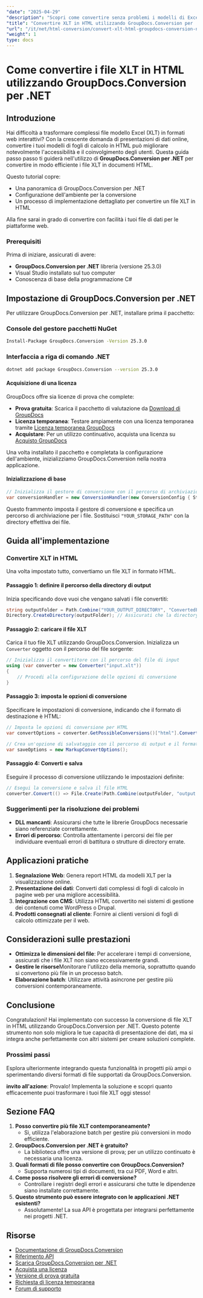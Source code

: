 ```yaml
---
"date": "2025-04-29"
"description": "Scopri come convertire senza problemi i modelli di Excel (XLT) in codice HTML adatto al Web utilizzando GroupDocs.Conversion per .NET con questa guida dettagliata."
"title": "Convertire XLT in HTML utilizzando GroupDocs.Conversion per .NET - Guida passo passo"
"url": "/it/net/html-conversion/convert-xlt-html-groupdocs-conversion-net/"
"weight": 1
type: docs
---
```

# Come convertire i file XLT in HTML utilizzando GroupDocs.Conversion per .NET

## Introduzione

Hai difficoltà a trasformare complessi file modello Excel (XLT) in formati web interattivi? Con la crescente domanda di presentazioni di dati online, convertire i tuoi modelli di fogli di calcolo in HTML può migliorare notevolmente l'accessibilità e il coinvolgimento degli utenti. Questa guida passo passo ti guiderà nell'utilizzo di **GroupDocs.Conversion per .NET** per convertire in modo efficiente i file XLT in documenti HTML.

Questo tutorial copre:
- Una panoramica di GroupDocs.Conversion per .NET
- Configurazione dell'ambiente per la conversione
- Un processo di implementazione dettagliato per convertire un file XLT in HTML

Alla fine sarai in grado di convertire con facilità i tuoi file di dati per le piattaforme web.

### Prerequisiti
Prima di iniziare, assicurati di avere:
- **GroupDocs.Conversion per .NET** libreria (versione 25.3.0)
- Visual Studio installato sul tuo computer
- Conoscenza di base della programmazione C#

## Impostazione di GroupDocs.Conversion per .NET
Per utilizzare GroupDocs.Conversion per .NET, installare prima il pacchetto:

### Console del gestore pacchetti NuGet
```bash
Install-Package GroupDocs.Conversion -Version 25.3.0
```

### Interfaccia a riga di comando .NET
```bash
dotnet add package GroupDocs.Conversion --version 25.3.0
```

#### Acquisizione di una licenza
GroupDocs offre sia licenze di prova che complete:
- **Prova gratuita**: Scarica il pacchetto di valutazione da [Download di GroupDocs](https://releases.groupdocs.com/conversion/net/)
- **Licenza temporanea**: Testare ampiamente con una licenza temporanea tramite [Licenza temporanea GroupDocs](https://purchase.groupdocs.com/temporary-license/)
- **Acquistare**: Per un utilizzo continuativo, acquista una licenza su [Acquisto GroupDocs](https://purchase.groupdocs.com/buy)

Una volta installato il pacchetto e completata la configurazione dell'ambiente, inizializziamo GroupDocs.Conversion nella nostra applicazione.

#### Inizializzazione di base
```csharp
// Inizializza il gestore di conversione con il percorso di archiviazione
var conversionHandler = new ConversionHandler(new ConversionConfig { StoragePath = "YOUR_STORAGE_PATH" });
```

Questo frammento imposta il gestore di conversione e specifica un percorso di archiviazione per i file. Sostituisci `"YOUR_STORAGE_PATH"` con la directory effettiva dei file.

## Guida all'implementazione

### Convertire XLT in HTML
Una volta impostato tutto, convertiamo un file XLT in formato HTML.

#### Passaggio 1: definire il percorso della directory di output
Inizia specificando dove vuoi che vengano salvati i file convertiti:
```csharp
string outputFolder = Path.Combine("YOUR_OUTPUT_DIRECTORY", "ConvertedFiles");
Directory.CreateDirectory(outputFolder); // Assicurati che la directory esista
```

#### Passaggio 2: caricare il file XLT
Carica il tuo file XLT utilizzando GroupDocs.Conversion. Inizializza un `Converter` oggetto con il percorso del file sorgente:
```csharp
// Inizializza il convertitore con il percorso del file di input
using (var converter = new Converter("input.xlt"))
{
    // Procedi alla configurazione delle opzioni di conversione
}
```

#### Passaggio 3: imposta le opzioni di conversione
Specificare le impostazioni di conversione, indicando che il formato di destinazione è HTML:
```csharp
// Imposta le opzioni di conversione per HTML
var convertOptions = converter.GetPossibleConversions()["html"].ConvertOptions;

// Crea un'opzione di salvataggio con il percorso di output e il formato desiderati
var saveOptions = new MarkupConvertOptions();
```

#### Passaggio 4: Converti e salva
Eseguire il processo di conversione utilizzando le impostazioni definite:
```csharp
// Esegui la conversione e salva il file HTML
converter.Convert(() => File.Create(Path.Combine(outputFolder, "output.html")), convertOptions);
```

### Suggerimenti per la risoluzione dei problemi
- **DLL mancanti**: Assicurarsi che tutte le librerie GroupDocs necessarie siano referenziate correttamente.
- **Errori di percorso**: Controlla attentamente i percorsi dei file per individuare eventuali errori di battitura o strutture di directory errate.

## Applicazioni pratiche
1. **Segnalazione Web**: Genera report HTML da modelli XLT per la visualizzazione online.
2. **Presentazione dei dati**: Converti dati complessi di fogli di calcolo in pagine web per una migliore accessibilità.
3. **Integrazione con CMS**: Utilizza HTML convertito nei sistemi di gestione dei contenuti come WordPress o Drupal.
4. **Prodotti consegnati al cliente**: Fornire ai clienti versioni di fogli di calcolo ottimizzate per il web.

## Considerazioni sulle prestazioni
- **Ottimizza le dimensioni del file**: Per accelerare i tempi di conversione, assicurati che i file XLT non siano eccessivamente grandi.
- **Gestire le risorse**Monitorare l'utilizzo della memoria, soprattutto quando si convertono più file in un processo batch.
- **Elaborazione batch**: Utilizzare attività asincrone per gestire più conversioni contemporaneamente.

## Conclusione
Congratulazioni! Hai implementato con successo la conversione di file XLT in HTML utilizzando GroupDocs.Conversion per .NET. Questo potente strumento non solo migliora le tue capacità di presentazione dei dati, ma si integra anche perfettamente con altri sistemi per creare soluzioni complete.

### Prossimi passi
Esplora ulteriormente integrando questa funzionalità in progetti più ampi o sperimentando diversi formati di file supportati da GroupDocs.Conversion.

**invito all'azione**: Provalo! Implementa la soluzione e scopri quanto efficacemente puoi trasformare i tuoi file XLT oggi stesso!

## Sezione FAQ
1. **Posso convertire più file XLT contemporaneamente?**
   - Sì, utilizza l'elaborazione batch per gestire più conversioni in modo efficiente.
2. **GroupDocs.Conversion per .NET è gratuito?**
   - La biblioteca offre una versione di prova; per un utilizzo continuato è necessaria una licenza.
3. **Quali formati di file posso convertire con GroupDocs.Conversion?**
   - Supporta numerosi tipi di documenti, tra cui PDF, Word e altri.
4. **Come posso risolvere gli errori di conversione?**
   - Controllare i registri degli errori e assicurarsi che tutte le dipendenze siano installate correttamente.
5. **Questo strumento può essere integrato con le applicazioni .NET esistenti?**
   - Assolutamente! La sua API è progettata per integrarsi perfettamente nei progetti .NET.

## Risorse
- [Documentazione di GroupDocs.Conversion](https://docs.groupdocs.com/conversion/net/)
- [Riferimento API](https://reference.groupdocs.com/conversion/net/)
- [Scarica GroupDocs.Conversion per .NET](https://releases.groupdocs.com/conversion/net/)
- [Acquista una licenza](https://purchase.groupdocs.com/buy)
- [Versione di prova gratuita](https://releases.groupdocs.com/conversion/net/)
- [Richiesta di licenza temporanea](https://purchase.groupdocs.com/temporary-license/)
- [Forum di supporto](https://forum.groupdocs.com/c/conversion/10)